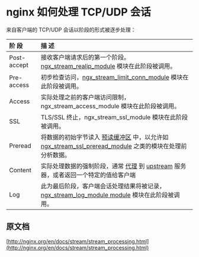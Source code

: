 # nginx 如何处理 TCP/UDP 会话

来自客户端的 TCP/UDP 会话以阶段的形式被逐步处理：

|阶 段&nbsp;&nbsp;&nbsp;&nbsp;&nbsp;&nbsp;&nbsp;|描 述|
|:----|:----|
| Post-accept | 接收客户端请求后的第一个阶段。[ngx_stream_realip_module](http://nginx.org/en/docs/stream/ngx_stream_realip_module.html) 模块在此阶段被调用。|
| Pre-access | 初步检查访问，[ngx_stream_limit_conn_module](http://nginx.org/en/docs/stream/ngx_stream_limit_conn_module.html) 模块在此阶段被调用。 |
| Access | 实际处理之前的客户端访问限制，ngx_stream_access_module 模块在此阶段被调用。 |
| SSL | TLS/SSL 终止，ngx_stream_ssl_module 模块在此阶段被调用。 |
| Preread | 将数据的初始字节读入 [预读缓冲区](http://nginx.org/en/docs/stream/ngx_stream_core_module.html#preread_buffer_size) 中，以允许如 [ngx_stream_ssl_preread_module](http://nginx.org/en/docs/stream/ngx_stream_ssl_preread_module.html) 之类的模块在处理前分析数据。 |
| Content | 实际处理数据的强制阶段，通常 [代理](http://nginx.org/en/docs/stream/ngx_stream_proxy_module.html) 到 [upstream](http://nginx.org/en/docs/stream/ngx_stream_upstream_module.html) 服务器，或者返回一个特定的值给客户端 |
| Log | 此为最后阶段，客户端会话处理结果将被记录， [ngx_stream_log_module module](http://nginx.org/en/docs/stream/ngx_stream_log_module.html) 模块在此阶段被调用。 |

## 原文档
[http://nginx.org/en/docs/stream/stream_processing.html](http://nginx.org/en/docs/stream/stream_processing.html)

